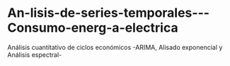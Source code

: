# An-lisis-de-series-temporales---Consumo-energ-a-electrica
Análisis cuantitativo de ciclos económicos -ARIMA, Alisado exponencial y Análisis espectral-
